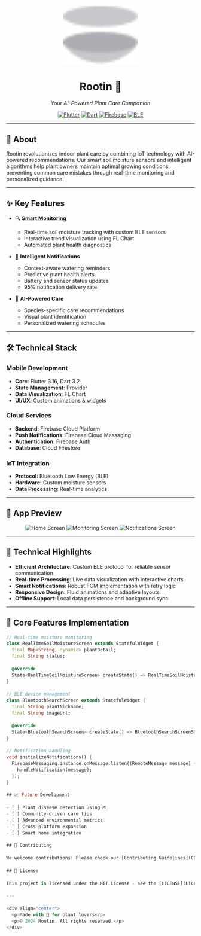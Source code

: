 <div align="center">
  <img src="assets/images/rootin_logo.png" alt="Rootin Logo" width="200"/>
  
  # Rootin 🌱
  
  *Your AI-Powered Plant Care Companion*

  [![Flutter](https://img.shields.io/badge/Flutter-3.16-02569B?logo=flutter&style=for-the-badge)](https://flutter.dev/)
  [![Dart](https://img.shields.io/badge/Dart-3.2-0175C2?logo=dart&style=for-the-badge)](https://dart.dev/)
  [![Firebase](https://img.shields.io/badge/Firebase-Cloud-FFCA28?logo=firebase&style=for-the-badge)](https://firebase.google.com/)
  [![BLE](https://img.shields.io/badge/Bluetooth-LE-0082FC?logo=bluetooth&style=for-the-badge)](https://www.bluetooth.com/)
</div>

---

## 🚀 About

Rootin revolutionizes indoor plant care by combining IoT technology with AI-powered recommendations. Our smart soil moisture sensors and intelligent algorithms help plant owners maintain optimal growing conditions, preventing common care mistakes through real-time monitoring and personalized guidance.

---

## ✨ Key Features

- 🔍 **Smart Monitoring**
  - Real-time soil moisture tracking with custom BLE sensors
  - Interactive trend visualization using FL Chart
  - Automated plant health diagnostics

- 🤖 **Intelligent Notifications**
  - Context-aware watering reminders
  - Predictive plant health alerts
  - Battery and sensor status updates
  - 95% notification delivery rate

- 🌿 **AI-Powered Care**
  - Species-specific care recommendations
  - Visual plant identification
  - Personalized watering schedules

---

## 🛠️ Technical Stack

### Mobile Development
- **Core**: Flutter 3.16, Dart 3.2
- **State Management**: Provider
- **Data Visualization**: FL Chart
- **UI/UX**: Custom animations & widgets

### Cloud Services
- **Backend**: Firebase Cloud Platform
- **Push Notifications**: Firebase Cloud Messaging
- **Authentication**: Firebase Auth
- **Database**: Cloud Firestore

### IoT Integration
- **Protocol**: Bluetooth Low Energy (BLE)
- **Hardware**: Custom moisture sensors
- **Data Processing**: Real-time analytics

---

## 📱 App Preview

<div align="center">
  <img src="screenshots/home.png" width="200" alt="Home Screen"/>
  <img src="screenshots/monitoring.png" width="200" alt="Monitoring Screen"/>
  <img src="screenshots/notifications.png" width="200" alt="Notifications Screen"/>
</div>

---

## 🌟 Technical Highlights

- **Efficient Architecture**: Custom BLE protocol for reliable sensor communication
- **Real-time Processing**: Live data visualization with interactive charts
- **Smart Notifications**: Robust FCM implementation with retry logic
- **Responsive Design**: Fluid animations and adaptive layouts
- **Offline Support**: Local data persistence and background sync

---

## 🔧 Core Features Implementation

```dart
// Real-time moisture monitoring
class RealTimeSoilMoistureScreen extends StatefulWidget {
  final Map<String, dynamic> plantDetail;
  final String status;

  @override
  State<RealTimeSoilMoistureScreen> createState() => RealTimeSoilMoistureScreenState();
}

// BLE device management
class BluetoothSearchScreen extends StatefulWidget {
  final String plantNickname;
  final String imageUrl;

  @override
  State<BluetoothSearchScreen> createState() => BluetoothSearchScreenState();
}

// Notification handling
void initializeNotifications() {
  FirebaseMessaging.instance.onMessage.listen((RemoteMessage message) {
    handleNotification(message);
  });
}

## 📈 Future Development

- [ ] Plant disease detection using ML
- [ ] Community-driven care tips
- [ ] Advanced environmental metrics
- [ ] Cross-platform expansion
- [ ] Smart home integration

## 🤝 Contributing

We welcome contributions! Please check our [Contributing Guidelines](CONTRIBUTING.md) for details.

## 📝 License

This project is licensed under the MIT License - see the [LICENSE](LICENSE) file for details.

---

<div align="center">
  <p>Made with 💚 for plant lovers</p>
  <p>© 2024 Rootin. All rights reserved.</p>
</div>